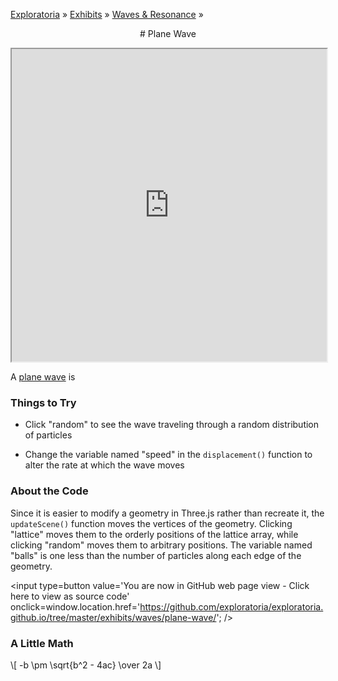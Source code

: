 [Exploratoria]( http://exploratoria.github.io ) &raquo; [Exhibits]( http://exploratoria.github.io/exhibits/ ) &raquo;
[Waves & Resonance]( http://exploratoria.github.io/exhibits/waves/ ) &raquo;

<center>
# Plane Wave
</center>

<span style=display:none>_View as a web page to see the content of this iframe_</span>
<iframe src=http://exploratoria.github.io/lib/code-edit-view/code-edit-view.html#http://exploratoria.github.io/exhibits/waves/plane-wave/plane-wave.html width=100% height=500px></iframe>

A <a href=https://en.wikipedia.org/wiki/Plane_wave>plane wave</a> is

### Things to Try

* Click "random" to see the wave traveling through a random distribution of particles

* Change the variable named "speed" in the `displacement()` function to alter the rate at which the wave moves
 
### About the Code

Since it is easier to modify a geometry in Three.js rather than recreate it, the `updateScene()` function moves the vertices of the geometry. Clicking "lattice" moves them to the orderly positions of the lattice array, while clicking "random" moves them to arbitrary positions. The variable named "balls" is one less than the number of particles along each edge of the geometry.

<span style=display:none; >[You are now in GitHub source code view - Click here to view as a web page]( http://exploratoria.github.io/exhibits/waves/plane-wave/index.html "View file as a web page." ) </span>
<input type=button value='You are now in GitHub web page view - Click here to view as source code' onclick=window.location.href='https://github.com/exploratoria/exploratoria.github.io/tree/master/exhibits/waves/plane-wave/'; />

### A Little Math

<span>\\[ -b \pm \sqrt{b^2 - 4ac} \over 2a \\]</span>
